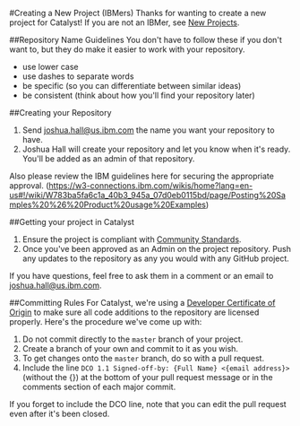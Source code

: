 #Creating a New Project (IBMers)
Thanks for wanting to create a new project for Catalyst! If you are not an IBMer, see [New Projects](NewProjects.md).

##Repository Name Guidelines
You don't have to follow these if you don't want to, but they do make it easier to work with your repository.
- use lower case
- use dashes to separate words
- be specific (so you can differentiate between similar ideas)
- be consistent (think about how you'll find your repository later)

##Creating your Repository
1. Send [joshua.hall@us.ibm.com](mailto:joshua.hall@us.ibm.com) the name you want your repository to have.
2. Joshua Hall will create your repository and let you know when it's ready. You'll be added as an admin of that repository.

Also please review the IBM guidelines here for securing the appropriate approval. (https://w3-connections.ibm.com/wikis/home?lang=en-us#!/wiki/W783ba5fa6c1a_40b3_945a_07d0eb0115bd/page/Posting%20Samples%20%26%20Product%20usage%20Examples)

##Getting your project in Catalyst
1. Ensure the project is compliant with [Community Standards](CommunityStandards.md).
2. Once you've been approved as an Admin on the project repository. Push any updates to the repository as any you would with any GitHub project.

If you have questions, feel free to ask them in a comment or an email to [joshua.hall@us.ibm.com](mailto:joshua.hall@us.ibm.com).

##Committing Rules
For Catalyst, we're using a [Developer Certificate of Origin](http://elinux.org/Developer_Certificate_Of_Origin) to make sure all code additions to the repository are licensed properly. Here's the procedure we've come up with:

1. Do not commit directly to the `master` branch of your project.
2. Create a branch of your own and commit to it as you wish.
3. To get changes onto the `master` branch, do so with a pull request.
4. Include the line `DCO 1.1 Signed-off-by: {Full Name} <{email address}>` (without the {}) at the bottom of your pull request message or in the comments section of each major commit.

If you forget to include the DCO line, note that you can edit the pull request even after it's been closed.

